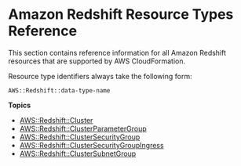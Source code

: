 # Amazon Redshift Resource Types Reference<a name="cfn-reference-redshift"></a>

This section contains reference information for all Amazon Redshift resources that are supported by AWS CloudFormation\.

Resource type identifiers always take the following form:

```
AWS::Redshift::data-type-name
```

**Topics**
+ [AWS::Redshift::Cluster](aws-resource-redshift-cluster.md)
+ [AWS::Redshift::ClusterParameterGroup](aws-resource-redshift-clusterparametergroup.md)
+ [AWS::Redshift::ClusterSecurityGroup](aws-resource-redshift-clustersecuritygroup.md)
+ [AWS::Redshift::ClusterSecurityGroupIngress](aws-resource-redshift-clustersecuritygroupingress.md)
+ [AWS::Redshift::ClusterSubnetGroup](aws-resource-redshift-clustersubnetgroup.md)